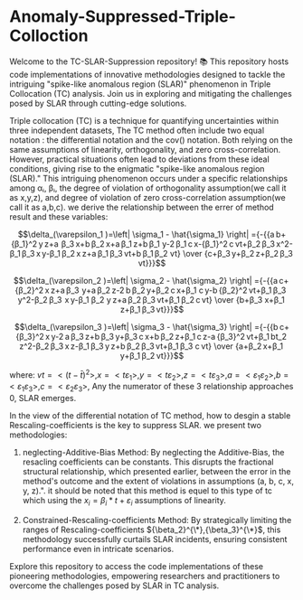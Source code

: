 # Anomaly-Suppressed-Triple-Colloction
Welcome to the TC-SLAR-Suppression repository! 📚 This repository hosts code implementations of innovative methodologies designed to tackle the intriguing "spike-like anomalous region (SLAR)" phenomenon in Triple Collocation (TC) analysis. Join us in exploring and mitigating the challenges posed by SLAR through cutting-edge solutions.

Triple collocation (TC) is a technique for quantifying uncertainties within three independent datasets, The TC method often include two equal notation : the differential notation and the cov() notation. Both relying on the same assumptions of linearity, orthogonality, and zero cross-correlation. However, practical situations often lead to deviations from these ideal conditions, giving rise to the enigmatic "spike-like anomalous region (SLAR)." This intriguing phenomenon occurs under a specific relationships among αᵢ, βᵢ, the degree of violation of orthogonality assumption(we call it as x,y,z), and degree of violation of zero cross-correlation assumption(we call it as a,b,c). we derive the relationship between the errer of method result and these variables:

$$\delta_(\varepsilon_1 )=\left| \sigma_1 - \hat{\sigma_1} \right| ={-{{a b+{β_1}^2 y z+a  β_3 x+b β_2 x+a β_1 z+b β_1 y-2 β_1 c x-{β_1}^2 c vt+β_2 β_3 x^2-β_1 β_3 x y-β_1 β_2 x z+a β_1 β_3 vt+b β_1 β_2 vt} \over {c+β_3 y+β_2 z+β_2 β_3 vt}}}$$

$$\delta_(\varepsilon_2 )=\left| \sigma_2 - \hat{\sigma_2} \right| ={-{{a c+ {β_2}^2 x z+a β_3  y+a β_2 z-2 b β_2 y+β_2 c x+β_1 c y-b {β_2}^2 vt+β_1 β_3  y^2-β_2 β_3  x y-β_1 β_2 y z+a β_2 β_3 vt+β_1 β_2 c vt} \over {b+β_3 x+β_1 z+β_1 β_3 vt}}}$$

$$\delta_(\varepsilon_3 )=\left| \sigma_3 - \hat{\sigma_3} \right| ={-{{b c+{β_3}^2 x y-2 a β_3 z+b β_3 y+β_3 c x+b β_2 z+β_1 c z-a {β_3}^2 vt+β_1 bt_2 z^2-β_2 β_3 x z-β_1 β_3 y z+b β_2 β_3 vt+β_1 β_3 c vt} \over {a+β_2 x+β_1 y+β_1 β_2 vt}}}$$

where: $vt=<(t-\bar{t})^2>, x=<{t \varepsilon_1}>, y=<{t \varepsilon_2}>, z=<{t \varepsilon_3}>, a=<{\varepsilon_1 \varepsilon_2}>, b=<{\varepsilon_1 \varepsilon_3}>, c=<{\varepsilon_2 \varepsilon_3}>$, 
Any the numerator of these 3 relationship approaches 0, SLAR emerges.


In the view of the differential notation of TC method, how to desgin a stable Rescaling-coefficients is the key to suppress SLAR. we present two methodologies:
1. neglecting-Additive-Bias Method: By neglecting the Additive-Bias, the resacling coefficients can be constants. This disrupts the fractional structural relationship, which presented earlier, between the error in the method's outcome and the extent of violations in assumptions (a, b, c, x, y, z).". it should be noted that this method is equel to this type of tc which using the $x_i = \beta_i*t + \varepsilon_i$ assumptions of linearity.

2. Constrained-Rescaling-coefficients Method: By strategically limiting the ranges of Rescaling-coefficients ${\beta_2}^{\*},{\beta_3}^{\*}$, this methodology successfully curtails SLAR incidents, ensuring consistent performance even in intricate scenarios.

Explore this repository to access the code implementations of these pioneering methodologies, empowering researchers and practitioners to overcome the challenges posed by SLAR in TC analysis.
